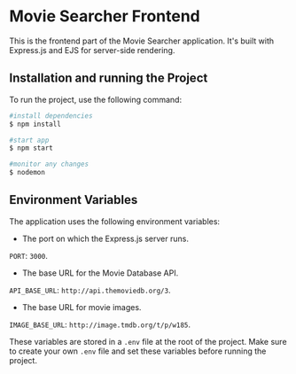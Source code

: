 # Movie Searcher Frontend

This is the frontend part of the Movie Searcher application. It's built with Express.js and EJS for server-side rendering.

## Installation and running the Project

To run the project, use the following command:

```bash
#install dependencies
$ npm install

#start app
$ npm start

#monitor any changes
$ nodemon
```

## Environment Variables

The application uses the following environment variables:

- The port on which the Express.js server runs.

`PORT`: `3000`.
- The base URL for the Movie Database API.

`API_BASE_URL`: `http://api.themoviedb.org/3`.
- The base URL for movie images.

`IMAGE_BASE_URL`: `http://image.tmdb.org/t/p/w185`.

These variables are stored in a `.env` file at the root of the project. Make sure to create your own `.env` file and set these variables before running the project.